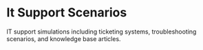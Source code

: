 # It Support Scenarios

IT support simulations including ticketing systems, troubleshooting scenarios, and knowledge base articles.
